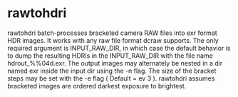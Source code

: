 rawtohdri
=========

rawtohdri batch-processes bracketed camera RAW files into exr format HDR
images. It works with any raw file format dcraw supports. The only required
argument is INPUT_RAW_DIR, in which case the default behavior is to dump the
resulting HDRIs in the INPUT_RAW_DIR with the file name hdrout_%%04d.exr. The
output images may alternately be nested in a dir named exr inside the input
dir using the -n flag.  The size of the bracket steps may be set with the -e
flag ( Default = ev 3 ). rawtohdri assumes bracketed images are ordered
darkest exposure to brightest.

